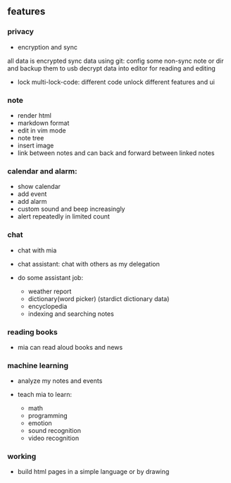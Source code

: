 features
--------

### privacy

* encryption and sync

all data is encrypted 
sync data using git: config some non-sync note or dir and backup them to usb
decrypt data into editor for reading and editing

* lock
multi-lock-code: different code unlock different features and ui 

### note

* render html
* markdown format
* edit in vim mode 
* note tree
* insert image
* link between notes and can back and forward between linked notes

### calendar and alarm:

* show calendar
* add event
* add alarm
* custom sound and beep increasingly
* alert repeatedly in limited count

### chat

* chat with mia
* chat assistant: chat with others as my delegation
* do some assistant job:

	* weather report
	* dictionary(word picker) (stardict dictionary data)
	* encyclopedia
	* indexing and searching notes

### reading books

* mia can read aloud books and news 

### machine learning

* analyze my notes and events 
* teach mia to learn:

	* math
	* programming
	* emotion
	* sound recognition
	* video recognition

### working

* build html pages in a simple language or by drawing
